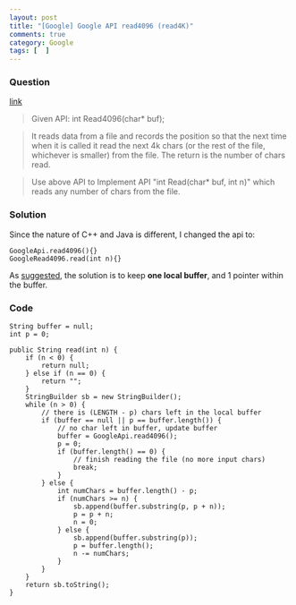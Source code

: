 ```yaml
---
layout: post
title: "[Google] Google API read4096 (read4K)"
comments: true
category: Google
tags: [  ]
---
```


### Question 

[link](http://www.careercup.com/question?id=14424684)

> Given API: int Read4096(char* buf); 

> It reads data from a file and records the position so that the next time when it is called it read the next 4k chars (or the rest of the file, whichever is smaller) from the file. The return is the number of chars read. 

> Use above API to Implement API "int Read(char* buf, int n)" which reads any number of chars from the file. 

### Solution

Since the nature of C++ and Java is different, I changed the api to: 

	GoogleApi.read4096(){}
	GoogleRead4096.read(int n){}

As [suggested](http://www.careercup.com/question?id=14424684), the solution is to keep __one local buffer__, and 1 pointer within the buffer. 

### Code

	String buffer = null;
	int p = 0;

	public String read(int n) {
		if (n < 0) {
			return null;
		} else if (n == 0) {
			return "";
		}
		StringBuilder sb = new StringBuilder();
		while (n > 0) {
			// there is (LENGTH - p) chars left in the local buffer
			if (buffer == null || p == buffer.length()) {
				// no char left in buffer, update buffer
				buffer = GoogleApi.read4096();
				p = 0;
				if (buffer.length() == 0) {
					// finish reading the file (no more input chars)
					break;
				}
			} else {
				int numChars = buffer.length() - p;
				if (numChars >= n) {
					sb.append(buffer.substring(p, p + n));
					p = p + n;
					n = 0;
				} else {
					sb.append(buffer.substring(p));
					p = buffer.length();
					n -= numChars;
				}
			}
		}
		return sb.toString();
	}
